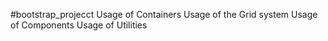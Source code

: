 #bootstrap_projecct
Usage of Containers
Usage of the Grid system
Usage of Components
Usage of Utilities
